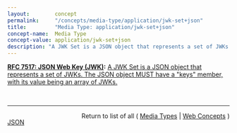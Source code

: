 ```yaml
---
layout:        concept
permalink:     "/concepts/media-type/application/jwk-set+json"
title:         "Media Type: application/jwk-set+json"
concept-name:  Media Type
concept-value: application/jwk-set+json
description: "A JWK Set is a JSON object that represents a set of JWKs. The JSON object MUST have a \"keys\" member, with its value being an array of JWKs."
---
```


**[RFC 7517: JSON Web Key (JWK)](/specs/IETF/RFC/7517 "A JSON Web Key (JWK) is a JavaScript Object Notation (JSON) data structure that represents a cryptographic key. This specification also defines a JWK Set JSON data structure that represents a set of JWKs. Cryptographic algorithms and identifiers for use with this specification are described in the separate JSON Web Algorithms (JWA) specification and IANA registries established by that specification."):** [A JWK Set is a JSON object that represents a set of JWKs. The JSON object MUST have a "keys" member, with its value being an array of JWKs.](http://tools.ietf.org/html/rfc7517#section-5 "Read documentation for Media Type &#34;application/jwk-set+json&#34;")

<br/>
<hr/>

<p style="float : left"><a href="./application/jwk-set+json.json" title="JSON representing this particular Web Concept value">JSON</a></p>
<p style="text-align: right">Return to list of all ( <a href="../media-types">Media Types</a> | <a href="../">Web Concepts</a> )</p>
